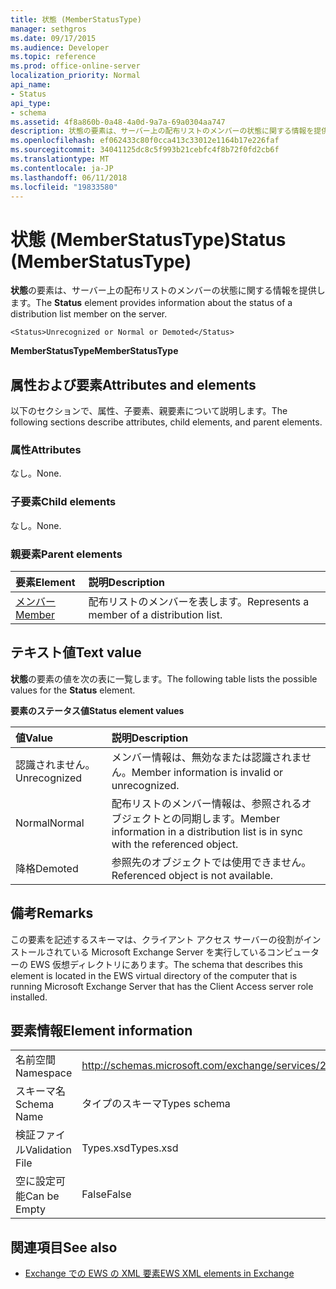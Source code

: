 ```yaml
---
title: 状態 (MemberStatusType)
manager: sethgros
ms.date: 09/17/2015
ms.audience: Developer
ms.topic: reference
ms.prod: office-online-server
localization_priority: Normal
api_name:
- Status
api_type:
- schema
ms.assetid: 4f8a860b-0a48-4a0d-9a7a-69a0304aa747
description: 状態の要素は、サーバー上の配布リストのメンバーの状態に関する情報を提供します。
ms.openlocfilehash: ef062433c80f0cca413c33012e1164b17e226faf
ms.sourcegitcommit: 34041125dc8c5f993b21cebfc4f8b72f0fd2cb6f
ms.translationtype: MT
ms.contentlocale: ja-JP
ms.lasthandoff: 06/11/2018
ms.locfileid: "19833580"
---
```

# <a name="status-memberstatustype"></a><span data-ttu-id="3a9c7-103">状態 (MemberStatusType)</span><span class="sxs-lookup"><span data-stu-id="3a9c7-103">Status (MemberStatusType)</span></span>

<span data-ttu-id="3a9c7-104">**状態**の要素は、サーバー上の配布リストのメンバーの状態に関する情報を提供します。</span><span class="sxs-lookup"><span data-stu-id="3a9c7-104">The **Status** element provides information about the status of a distribution list member on the server.</span></span> 
  
```
<Status>Unrecognized or Normal or Demoted</Status>
```

 <span data-ttu-id="3a9c7-105">**MemberStatusType**</span><span class="sxs-lookup"><span data-stu-id="3a9c7-105">**MemberStatusType**</span></span>
## <a name="attributes-and-elements"></a><span data-ttu-id="3a9c7-106">属性および要素</span><span class="sxs-lookup"><span data-stu-id="3a9c7-106">Attributes and elements</span></span>

<span data-ttu-id="3a9c7-107">以下のセクションで、属性、子要素、親要素について説明します。</span><span class="sxs-lookup"><span data-stu-id="3a9c7-107">The following sections describe attributes, child elements, and parent elements.</span></span>
  
### <a name="attributes"></a><span data-ttu-id="3a9c7-108">属性</span><span class="sxs-lookup"><span data-stu-id="3a9c7-108">Attributes</span></span>

<span data-ttu-id="3a9c7-109">なし。</span><span class="sxs-lookup"><span data-stu-id="3a9c7-109">None.</span></span>
  
### <a name="child-elements"></a><span data-ttu-id="3a9c7-110">子要素</span><span class="sxs-lookup"><span data-stu-id="3a9c7-110">Child elements</span></span>

<span data-ttu-id="3a9c7-111">なし。</span><span class="sxs-lookup"><span data-stu-id="3a9c7-111">None.</span></span>
  
### <a name="parent-elements"></a><span data-ttu-id="3a9c7-112">親要素</span><span class="sxs-lookup"><span data-stu-id="3a9c7-112">Parent elements</span></span>

|<span data-ttu-id="3a9c7-113">**要素**</span><span class="sxs-lookup"><span data-stu-id="3a9c7-113">**Element**</span></span>|<span data-ttu-id="3a9c7-114">**説明**</span><span class="sxs-lookup"><span data-stu-id="3a9c7-114">**Description**</span></span>|
|:-----|:-----|
|[<span data-ttu-id="3a9c7-115">メンバー</span><span class="sxs-lookup"><span data-stu-id="3a9c7-115">Member</span></span>](member-ex15websvcsotherref.md) <br/> |<span data-ttu-id="3a9c7-116">配布リストのメンバーを表します。</span><span class="sxs-lookup"><span data-stu-id="3a9c7-116">Represents a member of a distribution list.</span></span>  <br/> |
   
## <a name="text-value"></a><span data-ttu-id="3a9c7-117">テキスト値</span><span class="sxs-lookup"><span data-stu-id="3a9c7-117">Text value</span></span>

<span data-ttu-id="3a9c7-118">**状態**の要素の値を次の表に一覧します。</span><span class="sxs-lookup"><span data-stu-id="3a9c7-118">The following table lists the possible values for the **Status** element.</span></span> 
  
<span data-ttu-id="3a9c7-119">**要素のステータス値**</span><span class="sxs-lookup"><span data-stu-id="3a9c7-119">**Status element values**</span></span>

|<span data-ttu-id="3a9c7-120">**値**</span><span class="sxs-lookup"><span data-stu-id="3a9c7-120">**Value**</span></span>|<span data-ttu-id="3a9c7-121">**説明**</span><span class="sxs-lookup"><span data-stu-id="3a9c7-121">**Description**</span></span>|
|:-----|:-----|
|<span data-ttu-id="3a9c7-122">認識されません。</span><span class="sxs-lookup"><span data-stu-id="3a9c7-122">Unrecognized</span></span>  <br/> |<span data-ttu-id="3a9c7-123">メンバー情報は、無効なまたは認識されません。</span><span class="sxs-lookup"><span data-stu-id="3a9c7-123">Member information is invalid or unrecognized.</span></span>  <br/> |
|<span data-ttu-id="3a9c7-124">Normal</span><span class="sxs-lookup"><span data-stu-id="3a9c7-124">Normal</span></span>  <br/> |<span data-ttu-id="3a9c7-125">配布リストのメンバー情報は、参照されるオブジェクトとの同期します。</span><span class="sxs-lookup"><span data-stu-id="3a9c7-125">Member information in a distribution list is in sync with the referenced object.</span></span>  <br/> |
|<span data-ttu-id="3a9c7-126">降格</span><span class="sxs-lookup"><span data-stu-id="3a9c7-126">Demoted</span></span>  <br/> |<span data-ttu-id="3a9c7-127">参照先のオブジェクトでは使用できません。</span><span class="sxs-lookup"><span data-stu-id="3a9c7-127">Referenced object is not available.</span></span>  <br/> |
   
## <a name="remarks"></a><span data-ttu-id="3a9c7-128">備考</span><span class="sxs-lookup"><span data-stu-id="3a9c7-128">Remarks</span></span>

<span data-ttu-id="3a9c7-129">この要素を記述するスキーマは、クライアント アクセス サーバーの役割がインストールされている Microsoft Exchange Server を実行しているコンピューターの EWS 仮想ディレクトリにあります。</span><span class="sxs-lookup"><span data-stu-id="3a9c7-129">The schema that describes this element is located in the EWS virtual directory of the computer that is running Microsoft Exchange Server that has the Client Access server role installed.</span></span>
  
## <a name="element-information"></a><span data-ttu-id="3a9c7-130">要素情報</span><span class="sxs-lookup"><span data-stu-id="3a9c7-130">Element information</span></span>

|||
|:-----|:-----|
|<span data-ttu-id="3a9c7-131">名前空間</span><span class="sxs-lookup"><span data-stu-id="3a9c7-131">Namespace</span></span>  <br/> |http://schemas.microsoft.com/exchange/services/2006/types  <br/> |
|<span data-ttu-id="3a9c7-132">スキーマ名</span><span class="sxs-lookup"><span data-stu-id="3a9c7-132">Schema Name</span></span>  <br/> |<span data-ttu-id="3a9c7-133">タイプのスキーマ</span><span class="sxs-lookup"><span data-stu-id="3a9c7-133">Types schema</span></span>  <br/> |
|<span data-ttu-id="3a9c7-134">検証ファイル</span><span class="sxs-lookup"><span data-stu-id="3a9c7-134">Validation File</span></span>  <br/> |<span data-ttu-id="3a9c7-135">Types.xsd</span><span class="sxs-lookup"><span data-stu-id="3a9c7-135">Types.xsd</span></span>  <br/> |
|<span data-ttu-id="3a9c7-136">空に設定可能</span><span class="sxs-lookup"><span data-stu-id="3a9c7-136">Can be Empty</span></span>  <br/> |<span data-ttu-id="3a9c7-137">False</span><span class="sxs-lookup"><span data-stu-id="3a9c7-137">False</span></span>  <br/> |
   
## <a name="see-also"></a><span data-ttu-id="3a9c7-138">関連項目</span><span class="sxs-lookup"><span data-stu-id="3a9c7-138">See also</span></span>



- [<span data-ttu-id="3a9c7-139">Exchange での EWS の XML 要素</span><span class="sxs-lookup"><span data-stu-id="3a9c7-139">EWS XML elements in Exchange</span></span>](ews-xml-elements-in-exchange.md)

